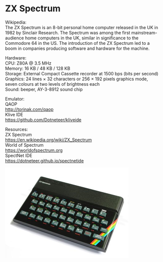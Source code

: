 # ZX Spectrum
Wikipedia:<br />
The ZX Spectrum is an 8-bit personal home computer released in the UK in 1982 by Sinclair Research. The Spectrum was among the first mainstream-audience home computers in the UK, similar in significance to the Commodore 64 in the US. The introduction of the ZX Spectrum led to a boom in companies producing software and hardware for the machine.

Hardware:<br />
CPU: Z80A @ 3.5 MHz<br />
Memory: 16 KB / 48 KB / 128 KB<br />
Storage: External Compact Cassette recorder at 1500 bps (bits per second)<br />
Graphics: 24 lines × 32 characters or 256 × 192 pixels graphics mode, seven colours at two levels of brightness each<br />
Sound: beeper, AY-3-8912 sound chip

Emulator:<br />
QAOP<br />
http://torinak.com/qaop<br />
Klive IDE<br />
https://github.com/Dotneteer/kliveide

Resources:<br />
ZX Spectrum<br />
https://en.wikipedia.org/wiki/ZX_Spectrum<br />
World of Spectrum<br />
https://worldofspectrum.org<br />
SpectNet IDE<br />
https://dotneteer.github.io/spectnetide<br />

![alt text](https://github.com/RetrocompSi/ZX-Spectrum/blob/master/zx-spectrum.jpg)
